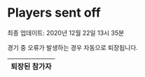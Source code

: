# Players sent off
최종 업데이트: 2020년 12월 22일 13시 35분


경기 중 오류가 발생하는 경우 자동으로 퇴장됩니다.


| 퇴장된 참가자 |
|:---:|